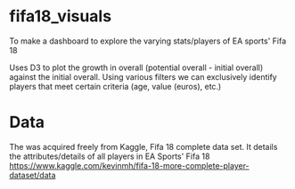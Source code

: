 # fifa18_visuals
To make a dashboard to explore the varying stats/players of EA sports' Fifa 18

Uses D3 to plot the growth in overall (potential overall - initial overall) against the initial overall. Using various filters we can exclusively identify players that meet certain criteria (age, value (euros), etc.)

# Data

The was acquired freely from Kaggle, Fifa 18 complete data set. It details the attributes/details of all players in EA Sports' Fifa 18
https://www.kaggle.com/kevinmh/fifa-18-more-complete-player-dataset/data
